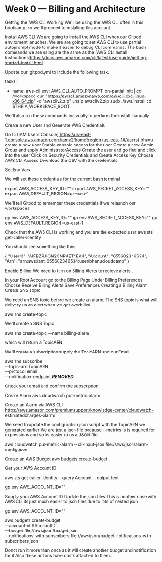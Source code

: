 # Week 0 — Billing and Architecture


Getting the AWS CLI Working
We'll be using the AWS CLI often in this bootcamp, so we'll proceed to installing this account.

Install AWS CLI
We are going to install the AWS CLI when our Gitpod enviroment lanuches.
We are are going to set AWS CLI to use partial autoprompt mode to make it easier to debug CLI commands.
The bash commands we are using are the same as the [AWS CLI Install Instructions]https://docs.aws.amazon.com/cli/latest/userguide/getting-started-install.html

Update our .gitpod.yml to include the following task.

tasks:
  - name: aws-cli
    env:
      AWS_CLI_AUTO_PROMPT: on-partial
    init: |
      cd /workspace
      curl "https://awscli.amazonaws.com/awscli-exe-linux-x86_64.zip" -o "awscliv2.zip"
      unzip awscliv2.zip
      sudo ./aws/install
      cd $THEIA_WORKSPACE_ROOT


We'll also run these commands indivually to perform the install manually

Create a new User and Generate AWS Credentials

Go to (IAM Users Console](https://us-east-1.console.aws.amazon.com/iamv2/home?region=us-east-1#/users) bhanu create a new user
Enable console access for the user
Create a new Admin Group and apply AdministratorAccess
Create the user and go find and click into the user
Click on Security Credentials and Create Access Key
Choose AWS CLI Access
Download the CSV with the credentials

Set Env Vars

We will set these credentials for the current bash terminal

export AWS_ACCESS_KEY_ID=""
export AWS_SECRET_ACCESS_KEY=""
export AWS_DEFAULT_REGION=us-east-1


We'll tell Gitpod to remember these credentials if we relaunch our workspaces

gp env AWS_ACCESS_KEY_ID=""
gp env AWS_SECRET_ACCESS_KEY=""
gp env AWS_DEFAULT_REGION=us-east-1

Check that the AWS CLI is working and you are the expected user
aws sts get-caller-identity


You should see something like this:

{
    "UserId": "AIFBZRJIQN2ONP4ET4EK4",
    "Account": "655602346534",
    "Arn": "arn:aws:iam::655602346534:user/bhanucloudcamp"
}

Enable Billing
We need to turn on Billing Alerts to recieve alerts...

In your Root Account go to the Billing Page
Under Billing Preferences Choose Receive Billing Alerts
Save Preferences
Creating a Billing Alarm
Create SNS Topic




We need an SNS topic before we create an alarm.
The SNS topic is what will delivery us an alert when we get overbilled

aws sns create-topic


We'll create a SNS Topic

aws sns create-topic --name billing-alarm

which will return a TopicARN

We'll create a subscription supply the TopicARN and our Email

aws sns subscribe \
    --topic-arn TopicARN \
    --protocol email \
    --notification-endpoint ***REMOVED***

Check your email and confirm the subscription

Create Alarm
aws cloudwatch put-metric-alarm


Create an Alarm via AWS CLI
https://aws.amazon.com/premiumsupport/knowledge-center/cloudwatch-estimatedcharges-alarm/

We need to update the configuration json script with the TopicARN we generated earlier
We are just a json file because --metrics is is required for expressions and so its easier to us a JSON file.

aws cloudwatch put-metric-alarm --cli-input-json file://aws/json/alarm-config.json






Create an AWS Budget
aws budgets create-budget

Get your AWS Account ID

aws sts get-caller-identity --query Account --output text

gp env AWS_ACCOUNT_ID=""

Supply your AWS Account ID
Update the json files
This is another case with AWS CLI its just much easier to json files due to lots of nested json

gp env AWS_ACCOUNT_ID=""

aws budgets create-budget \
    --account-id $AccountID \
    --budget file://aws/json/budget.json \
    --notifications-with-subscribers file://aws/json/budget-notifications-with-subscribers.json


Donot run it more than once as it will create another budget and notification for it
Also these actions have costs attached to them.